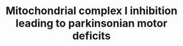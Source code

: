 ---
annotations:
- id: DOID:14330
  parent: central nervous system disease
  type: Disease Ontology
  value: Parkinson's disease
- id: PW:0001118
  parent: classic metabolic pathway
  type: Pathway Ontology
  value: altered energy metabolic pathway
authors:
- Marvin M2
- Eweitz
- Finterly
- Egonw
citedin: ''
communities:
- AOP
- Diseases
- ONTOX
description: This pathway is a meta-pathway that represents an updated version of
  the Adverse Outcome Pathway (AOP) of Inhibition of the mitochondrial complex I of
  nigro-striatal neurons leads to parkinsonian motor deficits [AOP-Wiki:3](https://aopwiki.org/aops/3).
  All Key Events are present as Key Event nodes, with their corresponding molecular
  pathways as pathway nodes.
last-edited: 2025-03-09
ndex: null
organisms:
- Homo sapiens
redirect_from:
- /index.php/Pathway:WP4945
- /instance/WP4945
- /instance/WP4945_r137837
revision: r137837
schema-jsonld:
- '@context': https://schema.org/
  '@id': https://wikipathways.github.io/pathways/WP4945.html
  '@type': Dataset
  creator:
    '@type': Organization
    name: WikiPathways
  description: This pathway is a meta-pathway that represents an updated version of
    the Adverse Outcome Pathway (AOP) of Inhibition of the mitochondrial complex I
    of nigro-striatal neurons leads to parkinsonian motor deficits [AOP-Wiki:3](https://aopwiki.org/aops/3).
    All Key Events are present as Key Event nodes, with their corresponding molecular
    pathways as pathway nodes.
  keywords: []
  license: CC0
  name: Mitochondrial complex I inhibition leading to parkinsonian motor deficits
seo: CreativeWork
title: Mitochondrial complex I inhibition leading to parkinsonian motor deficits
wpid: WP4945
---